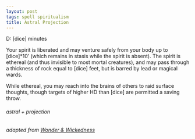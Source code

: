 ```yaml
---
layout: post
tags: spell spiritualism
title: Astral Projection
---
```

D: [dice] minutes

Your spirit is liberated and may venture safely from your body up to [dice]*10’ (which remains in stasis while the spirit is absent). The spirit is ethereal (and thus invisible to most mortal creatures), and may pass through a thickness of rock equal to [dice] feet, but is barred by lead or magical wards. 

While ethereal, you may reach into the brains of others to raid surface thoughts, though targets of higher HD than [dice] are permitted a saving throw.

###### astral + projection
###### adapted from [Wonder & Wickedness](https://www.drivethrurpg.com/product/145647/Wonder--Wickedness)
